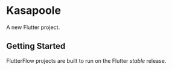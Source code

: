 # Kasapoole

A new Flutter project.

## Getting Started

FlutterFlow projects are built to run on the Flutter _stable_ release.
